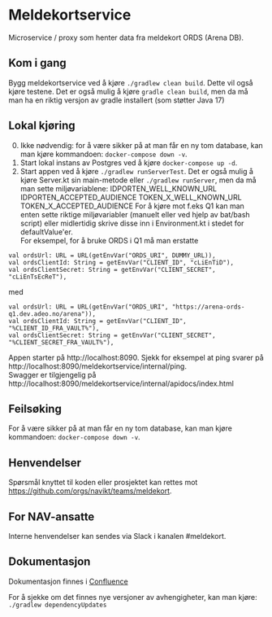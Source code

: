 # Meldekortservice

Microservice / proxy som henter data fra meldekort ORDS (Arena DB).

## Kom i gang
Bygg meldekortservice ved å kjøre `./gradlew clean build`. Dette vil også kjøre testene.
Det er også mulig å kjøre `gradle clean build`, men da må man ha en riktig versjon av gradle installert (som støtter Java 17)

## Lokal kjøring
0. Ikke nødvendig: for å være sikker på at man får en ny tom database, kan man kjøre kommandoen: `docker-compose down -v`.
1. Start lokal instans av Postgres ved å kjøre `docker-compose up -d`.
2. Start appen ved å kjøre `./gradlew runServerTest`.
Det er også mulig å kjøre Server.kt sin main-metode eller `./gradlew runServer`, men da må man sette miljøvariablene:
IDPORTEN_WELL_KNOWN_URL
IDPORTEN_ACCEPTED_AUDIENCE
TOKEN_X_WELL_KNOWN_URL
TOKEN_X_ACCEPTED_AUDIENCE
For å kjøre mot f.eks Q1 kan man enten sette riktige miljøvariabler (manuelt eller ved hjelp av bat/bash script) eller midlertidig skrive disse inn i Environment.kt i stedet for defaultValue'er.  
For eksempel, for å bruke ORDS i Q1 må man erstatte
```
val ordsUrl: URL = URL(getEnvVar("ORDS_URI", DUMMY_URL)),
val ordsClientId: String = getEnvVar("CLIENT_ID", "cLiEnTiD"),
val ordsClientSecret: String = getEnvVar("CLIENT_SECRET", "cLiEnTsEcReT"),
```
med
```
val ordsUrl: URL = URL(getEnvVar("ORDS_URI", "https://arena-ords-q1.dev.adeo.no/arena")),
val ordsClientId: String = getEnvVar("CLIENT_ID", "%CLIENT_ID_FRA_VAULT%"),
val ordsClientSecret: String = getEnvVar("CLIENT_SECRET", "%CLIENT_SECRET_FRA_VAULT%"),
```
Appen starter på http://localhost:8090. Sjekk for eksempel at ping svarer på http://localhost:8090/meldekortservice/internal/ping.  
Swagger er tilgjengelig på http://localhost:8090/meldekortservice/internal/apidocs/index.html

## Feilsøking
For å være sikker på at man får en ny tom database, kan man kjøre kommandoen: `docker-compose down -v`.

## Henvendelser
Spørsmål knyttet til koden eller prosjektet kan rettes mot https://github.com/orgs/navikt/teams/meldekort.

## For NAV-ansatte
Interne henvendelser kan sendes via Slack i kanalen #meldekort.

## Dokumentasjon
Dokumentasjon finnes i [Confluence](https://confluence.adeo.no/display/TMP/Meldekort-api)

For å sjekke om det finnes nye versjoner av avhengigheter, kan man kjøre: `./gradlew dependencyUpdates`
